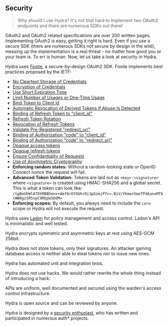 ## Security

> Why should I use Hydra? It's not that hard to implement two OAuth2 endpoints and there are numerous SDKs out there!

OAuth2 and OAuth2 related specifications are over 200 written pages. Implementing OAuth2 is easy, getting it right is hard.
Even if you use a secure SDK (there are numerous SDKs not secure by design in the wild), messing up the implementation
is a real threat - no matter how good you or your team is. To err is human. Now, let us take a look at security in Hydra.

Hydra uses [Fosite](https://github.com/ory/fosite#a-word-on-security), a secure-by-design OAuth2 SDK. Fosite implements
best practices proposed by the IETF:  
* [No Cleartext Storage of Credentials](https://tools.ietf.org/html/rfc6819#section-5.1.4.1.3)
* [Encryption of Credentials](https://tools.ietf.org/html/rfc6819#section-5.1.4.1.4)
* [Use Short Expiration Time](https://tools.ietf.org/html/rfc6819#section-5.1.5.3)
* [Limit Number of Usages or One-Time Usage](https://tools.ietf.org/html/rfc6819#section-5.1.5.4)
* [Bind Token to Client id](https://tools.ietf.org/html/rfc6819#section-5.1.5.8)
* [Automatic Revocation of Derived Tokens If Abuse Is Detected](https://tools.ietf.org/html/rfc6819#section-5.2.1.1)
* [Binding of Refresh Token to "client_id"](https://tools.ietf.org/html/rfc6819#section-5.2.2.2)
* [Refresh Token Rotation](https://tools.ietf.org/html/rfc6819#section-5.2.2.3)
* [Revocation of Refresh Tokens](https://tools.ietf.org/html/rfc6819#section-5.2.2.4)
* [Validate Pre-Registered "redirect_uri"](https://tools.ietf.org/html/rfc6819#section-5.2.3.5)
* [Binding of Authorization "code" to "client_id"](https://tools.ietf.org/html/rfc6819#section-5.2.4.4)
* [Binding of Authorization "code" to "redirect_uri"](https://tools.ietf.org/html/rfc6819#section-5.2.4.6)
* [Opaque access tokens](https://tools.ietf.org/html/rfc6749#section-1.4)
* [Opaque refresh tokens](https://tools.ietf.org/html/rfc6749#section-1.5)
* [Ensure Confidentiality of Requests](https://tools.ietf.org/html/rfc6819#section-5.1.1)
* [Use of Asymmetric Cryptography](https://tools.ietf.org/html/rfc6819#section-5.1.4.1.5)
* **Enforcing random states:** Without a random-looking state or OpenID Connect nonce the request will fail.
* **Advanced Token Validation:** Tokens are laid out as `<key>.<signature>` where `<signature>` is created using HMAC-SHA256
     and a global secret. This is what a token can look like: `/tgBeUhWlAT8tM8Bhmnx+Amf8rOYOUhrDi3pGzmjP7c=.BiV/Yhma+5moTP46anxMT6cWW8gz5R5vpC9RbpwSDdM=`
* **Enforcing scopes:** By default, you always need to include the `core` scope or Hydra will not execute the request.

Hydra uses [Ladon](https://github.com/ory/ladon) for policy management and access control. Ladon's API is minimalistic
and well tested.

Hydra encrypts symmetric and asymmetric keys at rest using AES-GCM 256bit.

Hydra does not store tokens, only their signatures. An attacker gaining database access is neither able to steal tokens nor
to issue new ones.

Hydra has automated unit and integration tests.

Hydra does not use hacks. We would rather rewrite the whole thing instead of introducing a hack.

APIs are uniform, well documented and secured using the warden's access control infrastructure.

Hydra is open source and can be reviewed by anyone.

Hydra is designed by a [security enthusiast](https://github.com/arekkas), who has written and participated in numerous auth* projects.
